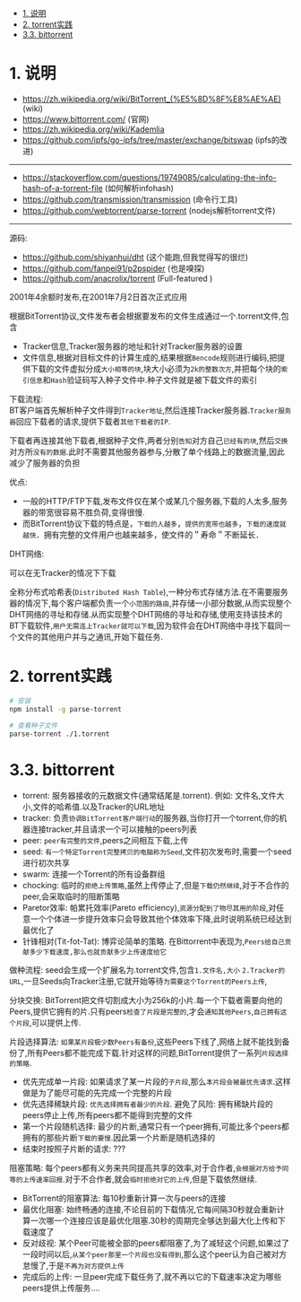 


<!-- TOC -->

- [1. 说明](#1-说明)
- [2. torrent实践](#2-torrent实践)
- [3.3. bittorrent](#33-bittorrent)

<!-- /TOC -->

<a id="markdown-1-说明" name="1-说明"></a>
# 1. 说明

* https://zh.wikipedia.org/wiki/BitTorrent_(%E5%8D%8F%E8%AE%AE) (wiki)
* https://www.bittorrent.com/ (官网)
* https://zh.wikipedia.org/wiki/Kademlia 
* https://github.com/ipfs/go-ipfs/tree/master/exchange/bitswap (ipfs的改进)

---

* https://stackoverflow.com/questions/19749085/calculating-the-info-hash-of-a-torrent-file (如何解析infohash)
* https://github.com/transmission/transmission (命令行工具)
* https://github.com/webtorrent/parse-torrent (nodejs解析torrent文件)

---
源码:
* https://github.com/shiyanhui/dht (这个能跑,但我觉得写的很烂)
* https://github.com/fanpei91/p2pspider (也是嗅探)
* https://github.com/anacrolix/torrent (Full-featured )

2001年4余额时发布,在2001年7月2日首次正式应用


根据BitTorrent协议,文件发布者会根据要发布的文件生成通过一个.torrent文件,包含  
* Tracker信息,Tracker服务器的地址和针对Tracker服务器的设置
* 文件信息,根据对目标文件的计算生成的,结果根据`Bencode`规则进行编码,把提供下载的文件虚拟分成`大小相等的块`,块大小必须为`2k的整数次方`,并把每个块的`索引信息`和`Hash`验证码写入种子文件中.种子文件就是被下载文件的索引

下载流程:  
BT客户端首先解析种子文件得到`Tracker地址`,然后连接Tracker服务器.`Tracker服务器`回应下载者的请求,提供下载者`其他下载者的IP`.

下载者再连接其他下载者,根据种子文件,两者分别`告知`对方自己`已经有的块`,然后`交换`对方所`没有的数据`.此时不需要其他服务器参与,分散了单个线路上的数据流量,因此减少了服务器的负担

优点:  
* 一般的HTTP/FTP下载,发布文件仅在某个或某几个服务器,下载的人太多,服务器的带宽很容易不胜负荷,变得很慢.  
* 而BitTorrent协议下载的特点是，`下载的人越多`，`提供的宽带也越多`，`下载的速度就越快`．拥有完整的文件用户也越来越多，使文件的＂寿命＂不断延长．

DHT网络:  

可以在无Tracker的情况下下载

全称分布式哈希表(`Distributed Hash Table`),一种分布式存储方法.在不需要服务器的情况下,每个客户端都负责一个`小范围的路由`,并存储一小部分数据,从而实现整个DHT网络的寻址和存储.从而实现整个DHT网络的寻址和存储,使用支持该技术的BT下载软件,`用户无需连上Tracker就可以下载`,因为软件会在DHT网络中寻找下载同一个文件的其他用户并与之通讯,开始下载任务.


<a id="markdown-2-torrent实践" name="2-torrent实践"></a>
# 2. torrent实践

```bash
# 安装
npm install -g parse-torrent

# 查看种子文件
parse-torrent ./1.torrent

```

<a id="markdown-33-bittorrent" name="33-bittorrent"></a>
# 3.3. bittorrent


* torrent: 服务器接收的元数据文件(通常结尾是.torrent). 例如: 文件名,文件大小,文件的哈希值.以及Tracker的URL地址
* tracker: 负责`协调BitTorrent客户端行动`的服务器,当你打开一个torrent,你的机器连接tracker,并且请求一个可以接触的peers列表
* peer: `peer有完整的文件`,peers之间相互下载,上传
* seed: `有一个特定Torrent完整拷贝的电脑称为Seed`,文件初次发布时,需要一个seed进行初次共享
* swarm: 连接一个Torrent的所有设备群组
* chocking: 临时的`拒绝上传策略`,虽然上传停止了,但是`下载仍然继续`,对于不合作的peer,会采取临时的阻断策略
* Paretor效率: 帕累托效率(Pareto efficiency),`资源分配到了物尽其用的阶段`,对任意一个个体进一步提升效率只会导致其他个体效率下降,此时说明系统已经达到最优化了
* 针锋相对(Tit-fot-Tat): 博弈论简单的策略. 在Bittorrent中表现为,`Peers给自己贡献多少下载速度,那么也就贡献多少上传速度给它`


做种流程:  seed会生成一个扩展名为.torrent文件,包含`1.文件名,大小` `2.Tracker的URL`,一旦Seeds向Tracker注册,它就开始等待`为需要这个Torrent的Peers上传`,


分块交换:  BitTorrent把文件切割成大小为256k的小片.每一个下载者需要向他的Peers,提供它拥有的片.只有peers`检查了片段是完整的`,才会`通知其他Peers`,`自己拥有这个片段`,可以提供上传.


片段选择算法:  `如果某片段极少数Peers有备份`,这些Peers下线了,网络上就不能找到备份了,所有Peers都不能完成下载.针对这样的问题,BitTorrent提供了一系列`片段选择的策略`.
* 优先完成单一片段: 如果请求了某一片段的`子片段`,那么`本片段会被最优先请求`.这样做是为了能尽可能的先完成一个完整的片段
* 优先选择稀缺片段: `优先选择拥有者最少的片段`. 避免了风险: 拥有稀缺片段的peers停止上传,所有peers都不能得到完整的文件
* 第一个片段随机选择: 最少的片断,通常只有一个peer拥有,可能比多个peers都拥有的那些片断`下载的要慢`.因此第一个片断是随机选择的
* 结束时按照子片断的请求: ???

阻塞策略: 每个peers都有义务来共同提高共享的效率,对于合作者,`会根据对方给予同等的上传速率回报`.对于不合作者,就会`临时拒绝对它的上传`,但是下载依然继续.


* BitTorrent的阻塞算法:  每10秒重新计算一次与peers的连接
* 最优化阻塞: 始终畅通的连接,不论目前的下载情况,它每间隔30秒就会重新计算一次哪一个连接应该是最优化阻塞.30秒的周期完全够达到最大化上传和下载速度了
* 反对歧视: 某个Peer可能被全部的peers都阻塞了,为了减轻这个问题,如果过了一段时间以后,`从某个peer那里一个片段也没有得到`,那么这个peer认为自己被对方怠慢了,于是`不再为对方提供上传`
* 完成后的上传: 一旦peer完成下载任务了,就不再以它的下载速率决定为哪些peers提供上传服务....


